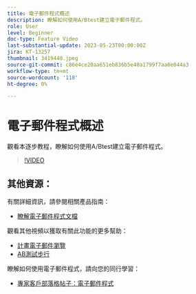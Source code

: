 ```yaml
---
title: 電子郵件程式概述
description: 瞭解如何使用A/Btest建立電子郵件程式。
role: User
level: Beginner
doc-type: Feature Video
last-substantial-update: 2023-05-23T00:00:00Z
jira: KT-13257
thumbnail: 3419440.jpeg
source-git-commit: c86e4ce20aa651eb836b5e40a1799f7aa6e044a3
workflow-type: tm+mt
source-wordcount: '118'
ht-degree: 0%

---
```



# 電子郵件程式概述

觀看本逐步教程，瞭解如何使用A/Btest建立電子郵件程式。

>[!VIDEO](https://video.tv.adobe.com/v/3419440/?learn=on)


## 其他資源：

有關詳細資訊，請參閱相關產品指南：
* [瞭解電子郵件程式文檔](https://experienceleague.adobe.com/docs/marketo/using/product-docs/email-marketing/email-programs/creating-an-email-program/understanding-email-programs.html?lang=en)

觀看其他視頻以獲取有關此功能的更多幫助：
* [計畫電子郵件瀏覽](https://experienceleague.adobe.com/docs/marketo-learn/tutorials/email-marketing/scheduled-email-watch.html?lang=en)
* [AB測試步行](https://experienceleague.adobe.com/docs/marketo-learn/tutorials/email-marketing/ab-testing-watch.html?lang=en)

瞭解如何使用電子郵件程式，請向您的同行學習：
* [專家客戶部落格帖子：電子郵件程式](https://nation.marketo.com/t5/product-blogs/marketo-success-series-email-programs/ba-p/304968)
